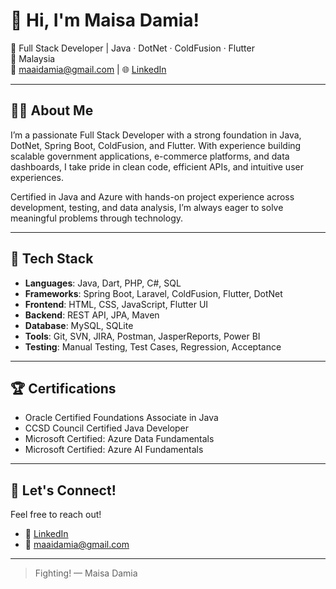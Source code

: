 # 👋 Hi, I'm Maisa Damia!

💼 Full Stack Developer | Java · DotNet · ColdFusion · Flutter  
📍 Malaysia  
📧 maaidamia@gmail.com | 🌐 [LinkedIn](https://linkedin.com/in/maisadamia)

---

## 👩‍💻 About Me

I’m a passionate Full Stack Developer with a strong foundation in Java, DotNet, Spring Boot, ColdFusion, and Flutter. With experience building scalable government applications, e-commerce platforms, and data dashboards, I take pride in clean code, efficient APIs, and intuitive user experiences.

Certified in Java and Azure with hands-on project experience across development, testing, and data analysis, I’m always eager to solve meaningful problems through technology.

---

## 🧠 Tech Stack

- **Languages**: Java, Dart, PHP, C#, SQL  
- **Frameworks**: Spring Boot, Laravel, ColdFusion, Flutter, DotNet
- **Frontend**: HTML, CSS, JavaScript, Flutter UI  
- **Backend**: REST API, JPA, Maven
- **Database**: MySQL, SQLite  
- **Tools**: Git, SVN, JIRA, Postman, JasperReports, Power BI  
- **Testing**: Manual Testing, Test Cases, Regression, Acceptance

---

## 🏆 Certifications

- Oracle Certified Foundations Associate in Java  
- CCSD Council Certified Java Developer  
- Microsoft Certified: Azure Data Fundamentals  
- Microsoft Certified: Azure AI Fundamentals  

---

## 🤝 Let's Connect!

Feel free to reach out!

- 💼 [LinkedIn](https://linkedin.com/in/maisadamia)  
- 📧 maaidamia@gmail.com

---

> Fighting!
> — Maisa Damia
